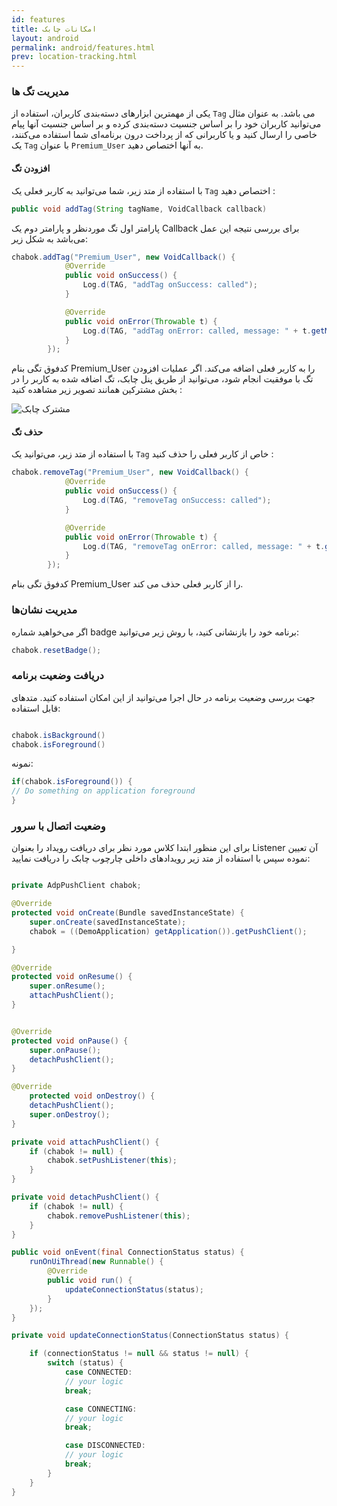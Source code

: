 ```yaml
---
id: features
title: امکانات‌ چابک 
layout: android
permalink: android/features.html
prev: location-tracking.html
---
```


### مدیریت تگ ها
یکی از مهمترین ابزارهای دسته‌بندی کاربران، استفاده از `Tag` می باشد. به عنوان مثال می‌توانید کاربران خود را بر اساس جنسیت دسته‌بندی کرده و بر اساس جنسیت آنها پیام خاصی را ارسال کنید و یا کاربرانی که از پرداخت درون برنامه‌ای شما استفاده می‌کنند، یک `Tag` با عنوان `Premium_User` به آنها اختصاص دهید.

#### افزودن تگ
با استفاده از متد زیر، شما می‌توانید به کاربر فعلی یک `Tag` اختصاص دهید :
```java
public void addTag(String tagName, VoidCallback callback)
```
پارامتر اول تگ موردنظر و پارامتر دوم یک Callback برای بررسی نتیجه این عمل می‌باشد به شکل زیر:
```java
chabok.addTag("Premium_User", new VoidCallback() {
            @Override
            public void onSuccess() {
                Log.d(TAG, "addTag onSuccess: called");
            }

            @Override
            public void onError(Throwable t) {
                Log.d(TAG, "addTag onError: called, message: " + t.getMessage());
            }
        });
```
کدفوق تگی بنام Premium_User را به کاربر فعلی اضافه می‌کند.
اگر عملیات افزودن تگ با موفقیت انجام شود، می‌توانید از طریق پنل چابک، تگ اضافه شده به کاربر را در بخش مشترکین همانند تصویر زیر مشاهده کنید :

![مشترک چابک](http://uupload.ir/files/p3w3_tag.jpg)

#### حذف تگ
با استفاده از متد زیر، می‌توانید یک `Tag` خاص از کاربر فعلی را حذف کنید :

```java
chabok.removeTag("Premium_User", new VoidCallback() {
            @Override
            public void onSuccess() {
                Log.d(TAG, "removeTag onSuccess: called");
            }

            @Override
            public void onError(Throwable t) {
                Log.d(TAG, "removeTag onError: called, message: " + t.getMessage());
            }
        });
```
کدفوق تگی بنام Premium_User را از کاربر فعلی حذف می کند.

###  مدیریت نشان‌ها

اگر می‌خواهید شماره badge برنامه خود را بازنشانی کنید، با روش زیر می‌توانید: 


```java
chabok.resetBadge();
```

### دریافت وضعیت برنامه

جهت بررسی وضعیت برنامه در حال اجرا می‌توانید از این امکان استفاده کنید.
متدهای قابل استفاده:
```java

chabok.isBackground()
chabok.isForeground()
```

نمونه:

```java             
if(chabok.isForeground()) {
// Do something on application foreground
}
```                

### وضعیت اتصال با سرور


 برای این منظور ابتدا کلاس مورد نظر برای دریافت رویداد را بعنوان Listener‌ آن تعیین نموده سپس با استفاده از متد زیر رویدادهای داخلی چارچوب چابک را دریافت نمایید:

```java

private AdpPushClient chabok;

@Override
protected void onCreate(Bundle savedInstanceState) {
    super.onCreate(savedInstanceState);
    chabok = ((DemoApplication) getApplication()).getPushClient();

}

@Override
protected void onResume() {
    super.onResume();
    attachPushClient();
}


@Override
protected void onPause() {
    super.onPause();
    detachPushClient();
}

@Override
    protected void onDestroy() {
    detachPushClient();
    super.onDestroy();
}

private void attachPushClient() {
    if (chabok != null) {
        chabok.setPushListener(this);
    }
}

private void detachPushClient() {
    if (chabok != null) {
        chabok.removePushListener(this);
    }
}

public void onEvent(final ConnectionStatus status) {
    runOnUiThread(new Runnable() {
        @Override
        public void run() {
            updateConnectionStatus(status);
        }
    });
}

private void updateConnectionStatus(ConnectionStatus status) {

    if (connectionStatus != null && status != null) {
        switch (status) {
            case CONNECTED:
            // your logic
            break;

            case CONNECTING:
            // your logic
            break;

            case DISCONNECTED:
            // your logic
            break;
        }
    }
}


```

